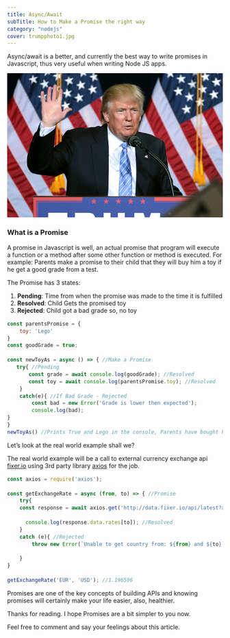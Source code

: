 ```yaml
---
title: Async/Await 
subTitle: How to Make a Promise the right way
category: "nodejs"
cover: trumpphoto1.jpg
---
```


Async/await is a better, and currently the best way to write promises in Javascript, thus very useful when writing Node JS apps.

![unsplash.com](./trumpphoto1.jpg)

### What is a Promise
A promise in Javascript is well, an actual promise that program will execute a function or a method after some other function or method is executed. For example: Parents make a promise to their child that they will buy him a toy if he get a good grade from a test.

The Promise has 3 states:
1. **Pending**: Time from when the promise was made to the time it is fulfilled
2. **Resolved**: Child Gets the promised toy
3. **Rejected**: Child got a bad grade so, no toy

```javascript
const parentsPromise = {
    toy: 'Lego'
}
const goodGrade = true;

const newToyAs = async () => { //Make a Promise
   try{ //Pending
       const grade = await console.log(goodGrade); //Resolved 
       const toy = await console.log(parentsPromise.toy); //Resolved 
    }  
    catch(e){ //If Bad Grade - Rejected
        const bad = new Error('Grade is lower then expected');
        console.log(bad);
}
}
newToyAs() //Prints True and Lego in the console, Parents have bought him a toy.
```

Let’s look at the real world example shall we?

The real world example will be a call to external currency exchange api [fixer.io](https://fixer.io/) using 3rd party library [axios](https://www.npmjs.com/package/axios) for the job.

```javascript
const axios = require('axios');

const getExchangeRate = async (from, to) => { //Promise
    try{
    const response = await axios.get('http://data.fixer.io/api/latest?access_key=5ff2c9aab39f450a57b1033e48f95da5'); 
    
      console.log(response.data.rates[to]); //Resolved
    }
    catch (e){ //Rejected
        throw new Error(`Unable to get country from: ${from} and ${to}`);
        
    }
}

getExchangeRate('EUR', 'USD'); //1.196596
```

Promises are one of the key concepts of building APIs and knowing promises will certainly make your life easier, also, healthier.

Thanks for reading. I hope Promises are a bit simpler to you now.

Feel free to comment and say your feelings about this article.
